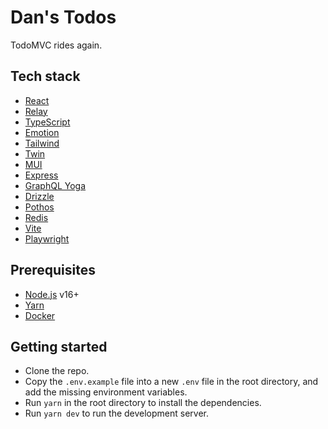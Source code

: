 # Dan's Todos

TodoMVC rides again.

## Tech stack

- [React](https://reactjs.org/)
- [Relay](https://relay.dev/)
- [TypeScript](https://www.typescriptlang.org/)
- [Emotion](https://emotion.sh/docs/introduction)
- [Tailwind](https://tailwindcss.com/)
- [Twin](https://github.com/ben-rogerson/twin.macro)
- [MUI](https://mui.com/)
- [Express](https://expressjs.com/)
- [GraphQL Yoga](https://the-guild.dev/graphql/yoga-server)
- [Drizzle](https://orm.drizzle.team/)
- [Pothos](https://pothos-graphql.dev/)
- [Redis](https://github.com/redis/node-redis)
- [Vite](https://vitejs.dev/)
- [Playwright](https://playwright.dev/)

## Prerequisites

- [Node.js](https://nodejs.org/en/) v16+
- [Yarn](https://classic.yarnpkg.com/lang/en/)
- [Docker](https://www.docker.com/products/docker-desktop/)

## Getting started

- Clone the repo.
- Copy the `.env.example` file into a new `.env` file in the root directory, and add the missing environment variables.
- Run `yarn` in the root directory to install the dependencies.
- Run `yarn dev` to run the development server.
